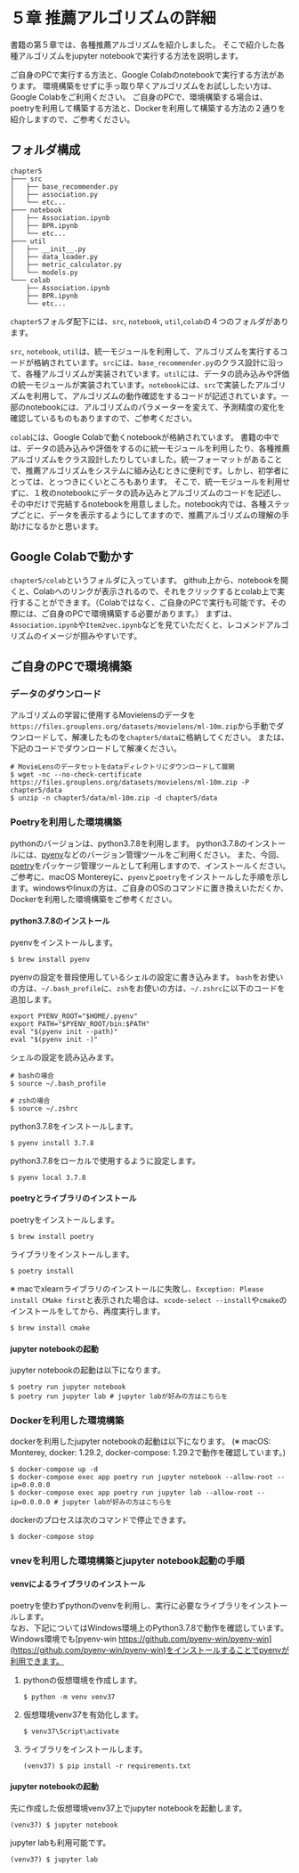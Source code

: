 # ５章 推薦アルゴリズムの詳細
書籍の第５章では、各種推薦アルゴリズムを紹介しました。
そこで紹介した各種アルゴリズムをjupyter notebookで実行する方法を説明します。

ご自身のPCで実行する方法と、Google Colabのnotebookで実行する方法があります。
環境構築をせずに手っ取り早くアルゴリズムをお試ししたい方は、Google Colabをご利用ください。
ご自身のPCで、環境構築する場合は、poetryを利用して構築する方法と、Dockerを利用して構築する方法の２通りを紹介しますので、ご参考ください。


## フォルダ構成
```
chapter5
├─── src
│   ├── base_recommender.py
│   ├── association.py
│   └── etc...
├─── notebook
│   ├── Association.ipynb
│   ├── BPR.ipynb
│   └── etc...
├─── util
│   ├── __init__.py
│   ├── data_loader.py
│   ├── metric_calculator.py
│   └── models.py
└─── colab
    ├── Association.ipynb
    ├── BPR.ipynb
    └── etc...
```
`chapter5`フォルダ配下には、`src`, `notebook`, `util`,`colab`の４つのフォルダがあります。

`src`, `notebook`, `util`は、統一モジュールを利用して、アルゴリズムを実行するコードが格納されています。`src`には、`base_recommender.py`のクラス設計に沿って、各種アルゴリズムが実装されています。`util`には、データの読み込みや評価の統一モジュールが実装されています。`notebook`には、`src`で実装したアルゴリズムを利用して、アルゴリズムの動作確認をするコードが記述されています。一部のnotebookには、アルゴリズムのパラメーターを変えて、予測精度の変化を確認しているものもありますので、ご参考ください。

`colab`には、Google Colabで動くnotebookが格納されています。
書籍の中では、データの読み込みや評価をするのに統一モジュールを利用したり、各種推薦アルゴリズムをクラス設計したりしていました。統一フォーマットがあることで、推薦アルゴリズムをシステムに組み込むときに便利です。しかし、初学者にとっては、とっつきにくいところもあります。
そこで、統一モジュールを利用せずに、１枚のnotebookにデータの読み込みとアルゴリズムのコードを記述し、その中だけで完結するnotebookを用意しました。notebook内では、各種ステップごとに、データを表示するようにしてますので、推薦アルゴリズムの理解の手助けになるかと思います。

## Google Colabで動かす
`chapter5/colab`というフォルダに入っています。
github上から、notebookを開くと、Colabへのリンクが表示されるので、それをクリックするとcolab上で実行することができます。（Colabではなく、ご自身のPCで実行も可能です。その際には、ご自身のPCで環境構築する必要があります。）
まずは、`Association.ipynb`や`Item2vec.ipynb`などを見ていただくと、レコメンドアルゴリズムのイメージが掴みやすいです。

## ご自身のPCで環境構築
### データのダウンロード
アルゴリズムの学習に使用するMovielensのデータを`https://files.grouplens.org/datasets/movielens/ml-10m.zip`から手動でダウンロードして、解凍したものを`chapter5/data`に格納してください。
または、下記のコードでダウンロードして解凍ください。
```
# MovieLensのデータセットをdataディレクトリにダウンロードして展開
$ wget -nc --no-check-certificate https://files.grouplens.org/datasets/movielens/ml-10m.zip -P chapter5/data
$ unzip -n chapter5/data/ml-10m.zip -d chapter5/data
```

### Poetryを利用した環境構築
pythonのバージョンは、python3.7.8を利用します。
python3.7.8のインストールには、[pyenv](https://github.com/pyenv/pyenv)などのバージョン管理ツールをご利用ください。
また、今回、[poetry](https://python-poetry.org/)をパッケージ管理ツールとして利用しますので、インストールください。
ご参考に、macOS Montereyに、`pyenv`と`poetry`をインストールした手順を示します。windowsやlinuxの方は、ご自身のOSのコマンドに置き換えいただくか、Dockerを利用した環境構築をご参考ください。

#### python3.7.8のインストール
pyenvをインストールします。
```
$ brew install pyenv
```

pyenvの設定を普段使用しているシェルの設定に書き込みます。
`bash`をお使いの方は、`~/.bash_profile`に、`zsh`をお使いの方は、`~/.zshrc`に以下のコードを追加します。
```
export PYENV_ROOT="$HOME/.pyenv"
export PATH="$PYENV_ROOT/bin:$PATH"
eval "$(pyenv init --path)"
eval "$(pyenv init -)"
```

シェルの設定を読み込みます。
```
# bashの場合
$ source ~/.bash_profile

# zshの場合
$ source ~/.zshrc
```
python3.7.8をインストールします。
```
$ pyenv install 3.7.8
```
python3.7.8をローカルで使用するように設定します。

```
$ pyenv local 3.7.8
```

#### poetryとライブラリのインストール
poetryをインストールします。
```
$ brew install poetry
```

ライブラリをインストールします。
```
$ poetry install
```
※ macでxlearnライブラリのインストールに失敗し、`Exception: Please install CMake first`と表示された場合は、`xcode-select --install`や`cmake`のインストールをしてから、再度実行します。
```
$ brew install cmake
```

#### jupyter notebookの起動
jupyter notebookの起動は以下になります。
```
$ poetry run jupyter notebook 
$ poetry run jupyter lab # jupyter labが好みの方はこちらを
```

### Dockerを利用した環境構築
dockerを利用したjupyter notebookの起動は以下になります。
(※ macOS: Monterey, docker: 1.29.2, docker-compose: 1.29.2で動作を確認しています。)
```
$ docker-compose up -d
$ docker-compose exec app poetry run jupyter notebook --allow-root --ip=0.0.0.0
$ docker-compose exec app poetry run jupyter lab --allow-root --ip=0.0.0.0 # jupyter labが好みの方はこちらを
```
dockerのプロセスは次のコマンドで停止できます。
```
$ docker-compose stop
```

### vnevを利用した環境構築とjupyter notebook起動の手順

#### venvによるライブラリのインストール

poetryを使わずpythonのvenvを利用し、実行に必要なライブラリをインストールします。  
なお、下記についてはWindows環境上のPython3.7.8で動作を確認しています。Windows環境でも[pyenv-win https://github.com/pyenv-win/pyenv-win](https://github.com/pyenv-win/pyenv-win)をインストールすることでpyenvが利用できます。

1. pythonの仮想環境を作成します。
    ```
    $ python -m venv venv37
    ```
1. 仮想環境venv37を有効化します。
    ```
    $ venv37\Script\activate
    ```
1. ライブラリをインストールします。
    ```
    (venv37) $ pip install -r requirements.txt
    ```

#### jupyter notebookの起動
先に作成した仮想環境venv37上でjupyter notebookを起動します。
```
(venv37) $ jupyter notebook
```

jupyter labも利用可能です。
```
(venv37) $ jupyter lab
```
